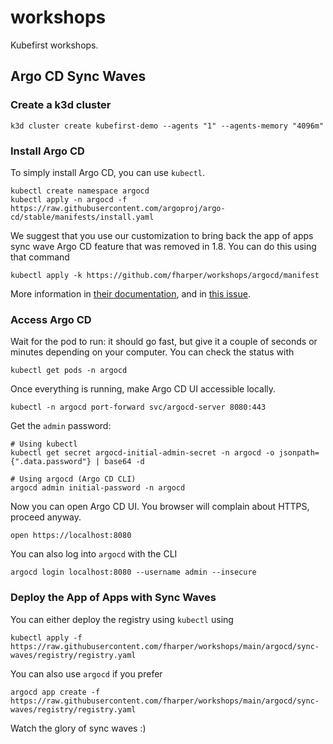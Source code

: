 # workshops

Kubefirst workshops.

## Argo CD Sync Waves

### Create a k3d cluster

```shell
k3d cluster create kubefirst-demo --agents "1" --agents-memory "4096m"
```

### Install Argo CD

To simply install Argo CD, you can use `kubectl`.

```shell
kubectl create namespace argocd
kubectl apply -n argocd -f https://raw.githubusercontent.com/argoproj/argo-cd/stable/manifests/install.yaml
```

We suggest that you use our customization to bring back the app of apps sync wave Argo CD feature that was removed in 1.8. You can do this using that command

```shell
kubectl apply -k https://github.com/fharper/workshops/argocd/manifest
```

More information in [their documentation](https://argo-cd.readthedocs.io/en/stable/operator-manual/health/#argocd-app), and in [this issue](https://github.com/argoproj/argo-cd/issues/4577).

### Access Argo CD

Wait for the pod to run: it should go fast, but give it a couple of seconds or minutes depending on your computer. You can check the status with

```shell
kubectl get pods -n argocd
```

Once everything is running, make Argo CD UI accessible locally.

```shell
kubectl -n argocd port-forward svc/argocd-server 8080:443
```

Get the `admin` password:

```shell
# Using kubectl
kubectl get secret argocd-initial-admin-secret -n argocd -o jsonpath={".data.password"} | base64 -d

# Using argocd (Argo CD CLI)
argocd admin initial-password -n argocd
```

Now you can open Argo CD UI. You browser will complain about HTTPS, proceed anyway.

```shell
open https://localhost:8080
```

You can also log into `argocd` with the CLI

```shell
argocd login localhost:8080 --username admin --insecure
```

### Deploy the App of Apps with Sync Waves

You can either deploy the registry using `kubectl` using

```shell
kubectl apply -f https://raw.githubusercontent.com/fharper/workshops/main/argocd/sync-waves/registry/registry.yaml
```

You can also use `argocd` if you prefer

```shell
argocd app create -f https://raw.githubusercontent.com/fharper/workshops/main/argocd/sync-waves/registry/registry.yaml
```

Watch the glory of sync waves :)
